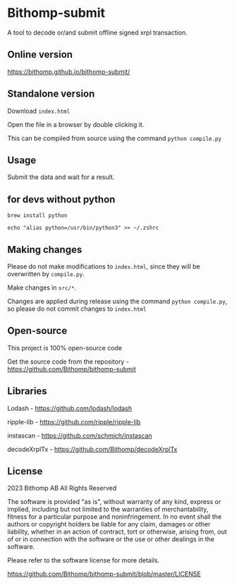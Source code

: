 # Bithomp-submit

A tool to decode or/and submit offline signed xrpl transaction.

## Online version

https://bithomp.github.io/bithomp-submit/

## Standalone version

Download `index.html`

Open the file in a browser by double clicking it.

This can be compiled from source using the command `python compile.py`

## Usage

Submit the data and wait for a result.

## for devs without python

`brew install python`

`echo "alias python=/usr/bin/python3" >> ~/.zshrc`

## Making changes

Please do not make modifications to `index.html`, since they will
be overwritten by `compile.py`.

Make changes in `src/*`.

Changes are applied during release using the command `python compile.py`, so
please do not commit changes to `index.html`

## Open-source

This project is 100% open-source code

Get the source code from the repository - https://github.com/Bithomp/bithomp-submit

## Libraries

Lodash - https://github.com/lodash/lodash

ripple-lib  - https://github.com/ripple/ripple-lib

instascan - https://github.com/schmich/instascan

decodeXrplTx - https://github.com/Bithomp/decodeXrplTx

## License

2023 Bithomp AB All Rights Reserved

The software is provided "as is", without warranty of any kind, express or implied, including but not limited to the warranties of merchantability, fitness for a particular purpose and noninfringement. In no event shall the authors or copyright holders be liable for any claim, damages or other liability, whether in an action of contract, tort or otherwise, arising from, out of or in connection with the software or the use or other dealings in the software.

Please refer to the software license for more details.

https://github.com/Bithomp/bithomp-submit/blob/master/LICENSE
